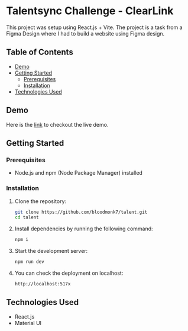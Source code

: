 # Talentsync Challenge - ClearLink

This project was setup using React.js + Vite. The project is a task from a Figma Design where I had to build a website using Figma design.

## Table of Contents

- [Demo](#demo)
- [Getting Started](#getting-started)
  - [Prerequisites](#prerequisites)
  - [Installation](#installation)
- [Technologies Used](#technologies-used)

## Demo

Here is the [link](https://talent-lovat.vercel.app/) to checkout the live demo.

## Getting Started

### Prerequisites

- Node.js and npm (Node Package Manager) installed

### Installation

1. Clone the repository:

   ```bash
   git clone https://github.com/bloodmonk7/talent.git
   cd talent

   ```

2. Install dependencies by running the following command:

   ```bash
   npm i

   ```

3. Start the development server:

   ```bash
   npm run dev
   ```

4. You can check the deployment on localhost:
   
   ```bash
   http://localhost:517x
   ```

## Technologies Used

- React.js
- Material UI
